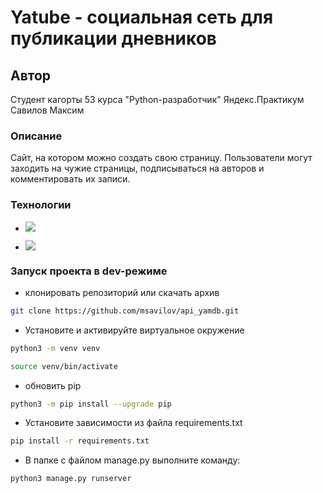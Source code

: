 # Yatube - социальная сеть для публикации дневников

## Автор

Студент кагорты 53 курса "Python-разработчик" Яндекс.Практикум Савилов Максим

### Описание

Сайт, на котором можно создать свою страницу.
Пользователи могут заходить на чужие страницы, подписываться на авторов и комментировать их записи. 

### Технологии

- ![](https://img.shields.io/badge/Python-3.11-brightgreen)

- ![](https://img.shields.io/badge/Django-3.2-brightgreen)


### Запуск проекта в dev-режиме

- клонировать репозиторий или скачать архив

```bash
git clone https://github.com/msavilov/api_yamdb.git
```

- Установите и активируйте виртуальное окружение

```bash
python3 -m venv venv
```

```bash
source venv/bin/activate
```

- обновить pip

```bash
python3 -m pip install --upgrade pip
```

- Установите зависимости из файла requirements.txt

```bash
pip install -r requirements.txt
```

- В папке с файлом manage.py выполните команду:

```bash
python3 manage.py runserver
```
